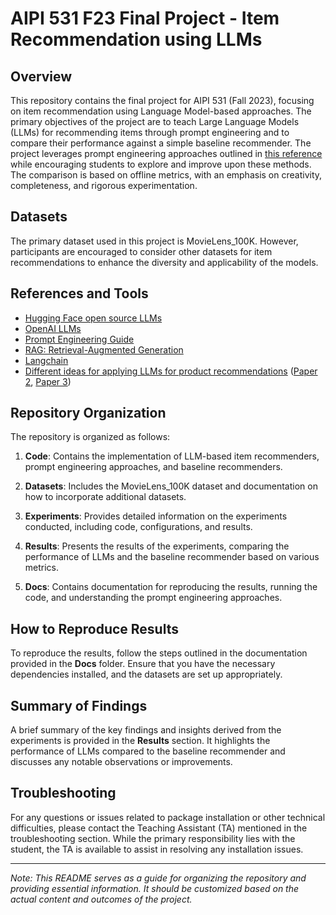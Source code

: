 # AIPI 531 F23 Final Project - Item Recommendation using LLMs

## Overview

This repository contains the final project for AIPI 531 (Fall 2023), focusing on item recommendation using Language Model-based approaches. The primary objectives of the project are to teach Large Language Models (LLMs) for recommending items through prompt engineering and to compare their performance against a simple baseline recommender. The project leverages prompt engineering approaches outlined in [this reference](https://arxiv.org/pdf/2304.03153.pdf) while encouraging students to explore and improve upon these methods. The comparison is based on offline metrics, with an emphasis on creativity, completeness, and rigorous experimentation.

## Datasets

The primary dataset used in this project is MovieLens_100K. However, participants are encouraged to consider other datasets for item recommendations to enhance the diversity and applicability of the models.

## References and Tools

- [Hugging Face open source LLMs](https://huggingface.co/blog/llama2)
- [OpenAI LLMs](https://openai.com/chatgpt)
- [Prompt Engineering Guide](https://www.promptingguide.ai)
- [RAG: Retrieval-Augmented Generation](https://arxiv.org/pdf/2005.11401.pdf)
- [Langchain](https://python.langchain.com/docs/get_started/introduction)
- [Different ideas for applying LLMs for product recommendations](https://arxiv.org/pdf/2303.14524.pdf) ([Paper 2](https://arxiv.org/pdf/2305.02182.pdf), [Paper 3](https://arxiv.org/pdf/2304.10149.pdf))

## Repository Organization

The repository is organized as follows:

1. **Code**: Contains the implementation of LLM-based item recommenders, prompt engineering approaches, and baseline recommenders.
  
2. **Datasets**: Includes the MovieLens_100K dataset and documentation on how to incorporate additional datasets.

3. **Experiments**: Provides detailed information on the experiments conducted, including code, configurations, and results.

4. **Results**: Presents the results of the experiments, comparing the performance of LLMs and the baseline recommender based on various metrics.

5. **Docs**: Contains documentation for reproducing the results, running the code, and understanding the prompt engineering approaches.

## How to Reproduce Results

To reproduce the results, follow the steps outlined in the documentation provided in the **Docs** folder. Ensure that you have the necessary dependencies installed, and the datasets are set up appropriately.

## Summary of Findings

A brief summary of the key findings and insights derived from the experiments is provided in the **Results** section. It highlights the performance of LLMs compared to the baseline recommender and discusses any notable observations or improvements.

## Troubleshooting

For any questions or issues related to package installation or other technical difficulties, please contact the Teaching Assistant (TA) mentioned in the troubleshooting section. While the primary responsibility lies with the student, the TA is available to assist in resolving any installation issues.

---

*Note: This README serves as a guide for organizing the repository and providing essential information. It should be customized based on the actual content and outcomes of the project.*